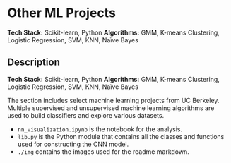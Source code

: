 # Other ML Projects 
**Tech Stack:** Scikit-learn, Python 
**Algorithms:** GMM, K-means Clustering, Logistic Regression, SVM, KNN, Naïve Bayes

## Description
**Tech Stack:** Scikit-learn, Python 
**Algorithms:** GMM, K-means Clustering, Logistic Regression, SVM, KNN, Naïve Bayes

The section includes select machine learning projects from UC Berkeley. Multiple supervised and unsupervised machine learning algorithms are used to build classifiers and explore various datasets.

- `nn_visualization.ipynb` is the notebook for the analysis.
- `lib.py` is the Python module that contains all the classes and functions used for constructing the CNN model.
- `./img` contains the images used for the readme markdown.  

